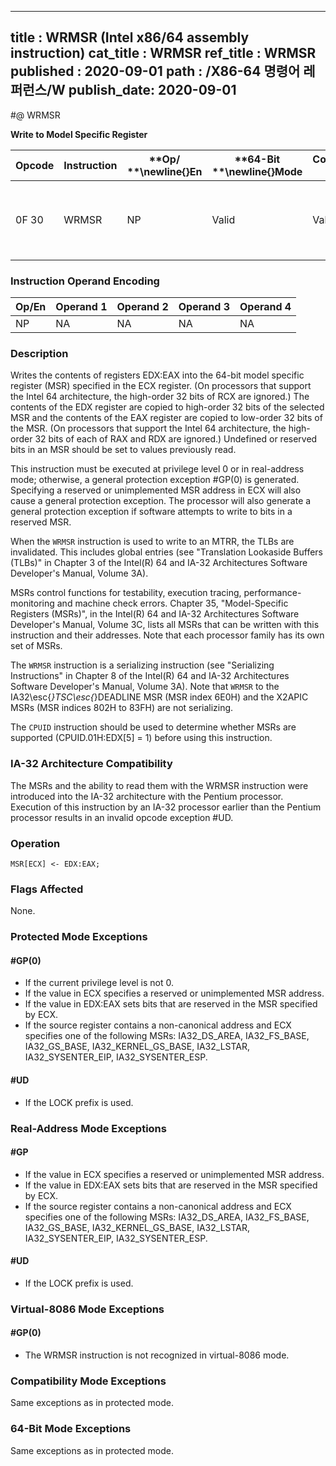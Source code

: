----------------------------
title : WRMSR (Intel x86/64 assembly instruction)
cat_title : WRMSR
ref_title : WRMSR
published : 2020-09-01
path : /X86-64 명령어 레퍼런스/W
publish_date: 2020-09-01
----------------------------
#@ WRMSR

**Write to Model Specific Register**

|**Opcode**|**Instruction**|**Op/ **\newline{}**En**|**64-Bit **\newline{}**Mode**|**Compat/**\newline{}**Leg Mode**|**Description**|
|----------|---------------|------------------------|-----------------------------|---------------------------------|---------------|
|0F 30|WRMSR|NP|Valid |Valid|Write the value in EDX:EAX to MSR specified by ECX.|
### Instruction Operand Encoding


|Op/En|Operand 1|Operand 2|Operand 3|Operand 4|
|-----|---------|---------|---------|---------|
|NP|NA|NA|NA|NA|
### Description


Writes the contents of registers EDX:EAX into the 64-bit model specific register (MSR) specified in the ECX register. (On processors that support the Intel 64 architecture, the high-order 32 bits of RCX are ignored.) The contents of the EDX register are copied to high-order 32 bits of the selected MSR and the contents of the EAX register are copied to low-order 32 bits of the MSR. (On processors that support the Intel 64 architecture, the high-order 32 bits of each of RAX and RDX are ignored.) Undefined or reserved bits in an MSR should be set to values previously read.

This instruction must be executed at privilege level 0 or in real-address mode; otherwise, a general protection exception #GP(0) is generated. Specifying a reserved or unimplemented MSR address in ECX will also cause a general protection exception. The processor will also generate a general protection exception if software attempts to write to bits in a reserved MSR.

When the `WRMSR` instruction is used to write to an MTRR, the TLBs are invalidated. This includes global entries (see "Translation Lookaside Buffers (TLBs)" in Chapter 3 of the Intel(R) 64 and IA-32 Architectures Software Developer's Manual, Volume 3A).

MSRs control functions for testability, execution tracing, performance-monitoring and machine check errors. Chapter 35, "Model-Specific Registers (MSRs)", in the Intel(R) 64 and IA-32 Architectures Software Developer's Manual, Volume 3C, lists all MSRs that can be written with this instruction and their addresses. Note that each processor family has its own set of MSRs.

The `WRMSR` instruction is a serializing instruction (see "Serializing Instructions" in Chapter 8 of the Intel(R) 64 and IA-32 Architectures Software Developer's Manual, Volume 3A). Note that `WRMSR` to the IA32\esc{_}TSC\esc{_}DEADLINE MSR (MSR index 6E0H) and the X2APIC MSRs (MSR indices 802H to 83FH) are not serializing.

The `CPUID` instruction should be used to determine whether MSRs are supported (CPUID.01H:EDX[5] = 1) before using this instruction.

### IA-32 Architecture Compatibility


The MSRs and the ability to read them with the WRMSR instruction were introduced into the IA-32 architecture with the Pentium processor. Execution of this instruction by an IA-32 processor earlier than the Pentium processor results in an invalid opcode exception #UD.


### Operation

```info-verb
MSR[ECX] <- EDX:EAX;
```
### Flags Affected


None.


### Protected Mode Exceptions

#### #GP(0)
* If the current privilege level is not 0.
* If the value in ECX specifies a reserved or unimplemented MSR address.
* If the value in EDX:EAX sets bits that are reserved in the MSR specified by ECX.
* If the source register contains a non-canonical address and ECX specifies one of the following MSRs: IA32_DS_AREA, IA32_FS_BASE, IA32_GS_BASE, IA32_KERNEL_GS_BASE, IA32_LSTAR, IA32_SYSENTER_EIP, IA32_SYSENTER_ESP.

#### #UD
* If the LOCK prefix is used.

### Real-Address Mode Exceptions

#### #GP
* If the value in ECX specifies a reserved or unimplemented MSR address.
* If the value in EDX:EAX sets bits that are reserved in the MSR specified by ECX.
* If the source register contains a non-canonical address and ECX specifies one of the following MSRs: IA32_DS_AREA, IA32_FS_BASE, IA32_GS_BASE, IA32_KERNEL_GS_BASE, IA32_LSTAR, IA32_SYSENTER_EIP, IA32_SYSENTER_ESP.

#### #UD
* If the LOCK prefix is used.

### Virtual-8086 Mode Exceptions

#### #GP(0)
* The WRMSR instruction is not recognized in virtual-8086 mode.

### Compatibility Mode Exceptions



Same exceptions as in protected mode.


### 64-Bit Mode Exceptions



Same exceptions as in protected mode.

